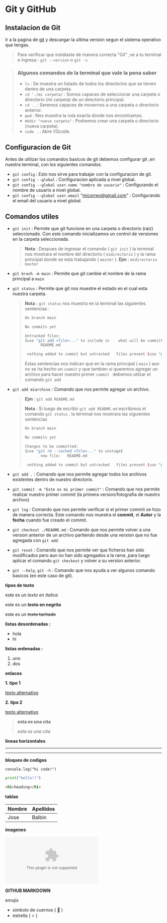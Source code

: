 # **Git y GitHub**

## **Instalacion de Git**
Ir a la pagina de 
[git](https://git-scm.com/ "git")
y descargar la ultima version segun el sistema operativo que tengas.

> Para verificar que instalaste de manera correcta "Git" ,ve a tu terminal e ingresa : `git --version` o `git -v` 

> ### **Algunos comandos de la terminal que vale la pena saber**
>
> * `ls` : Se muestra un listado de todos los directorios que se tienen dentro de una carpeta.
> * `cd './mi carpeta/` : Somos capaces de seleccionar una carpeta o directorio (mi carpeta) de un directorio principal.
> * `cd ..` : Seremos capaces de movernos a una carpeta o directorio anterior. 
> * `pwd` : Nos muestra la ruta exacta donde nos encontramos.
> * `mkdir "nueva carpeta"` : Podremos crear una carpeta o directorio (nueva carpeta).
> * `code .` : Abre VScode. 

## **Configuracion de Git**

Antes de utilizar los comandos basicos de git debemos configurar git ,en nuestra terminal, con los siguientes comandos.
* `git config` : Esto nos sirve para trabajar con la configuracion de git. 
* `git config --global` : Configuracion aplicada a nivel global. 
* `git config --global user.name "nombre de usuario"` : Configurando el nombre de usuario a nivel global. 
* `git config --global user.email` "micorreo@gmail.com" : Configurando el email del usuario a nivel global.

## **Comandos utiles**
* `git init` : Permite que git funcione en una carpeta o directorio (raiz) seleccionado. Con este comando inicializamos un control de versiones en la carpeta seleccionada.

  > **Nota** : Despues de ingresar el comando ( `git init` ) la terminal nos mostrara el nombre del directorio ( `midirectorio` ) y la rama principal donde se esta trabajando ( `master` ). **Ejm** : `midirectorio master`
* `git brach -m main` : Permite que git cambie el nombre de la rama principal a  `main`
*  `git status` : Permite que git nos muestre el estado en el cual esta nuestra carpeta.
   > **Nota** : `git status` nos muestra en la terminal las siguientes sentencias :
   >
   >  ```bash 
   >  On branch main
   > 
   >  No commits yet
   >  
   >  Untracked files:
   >  (use "git add <file>..." to include in    what will be committed)
   >         README.md
   > 
   >   nothing added to commit but untracked   files present (use "git add" to track)
   >  ```
   > Estas sentencias nos indican que en la rama principal ( `main` ) aun no se ha hecho un `commit` y que tambien si queremos agregar un archivo para hacer nuestro primer `commit ` debemos utilzar el comando `git add`
*  `git add miarchivo` : Comando que nos permite agregar un archivo. 
   > **Ejm** : `git add README.md`
   >
   > **Nota** : Si luego de escribir `git add README.md` escribimos el comando `git status` , la terminal nos mostrara las siguientes sentencias
   >
   >  ```bash 
   >  On branch main
   > 
   >  No commits yet
   >  
   >  Changes to be committed:
   >  (use "git rm --cached <file>..." to unstage)
   >         new file:   README.md
   > 
   >   nothing added to commit but untracked   files present (use "git add" to track)
   >  ``` 

* `git add .` : Comando que nos permite agregar todos los archivos existentes dentro de nuestro directorio.
* `git commit -m "Este es mi primer commit"` : Comando que nos permite realizar nuestro primer commit (la primera version/fotografia de nuestro archivo)
* `git log` : Comando que nos permite verificar si el primer commit se hizo de manera correcta. Este comando nos muestra el **commit**, el **Autor** y la **fecha** cuando fue creado el commit.
* `git checkout ./README.md` : Comando que nos permite volver a una version anterior de un archivo partiendo desde una version que no fue agregada con `git add`.
* `git reset` : Comando que nos permite ver que ficheros han sido modificados pero aun no han sido agregados a la rama ,para luego aplicar el comando `git checkout` y volver a su version anterior.
* `git --help`, `git -h` : Comando que nos ayuda a ver algunos comando basicos (en este caso de git). 





<!-- * algunos codigos de markdown -->
**tipos de texto**

este es un *texto en italica*

este es un **texto en negrita**

este es un ~~texto tachado~~

**listas desordenadas :**

* hola
* hi

**listas ordenadas :**

1. uno
2. dos

**enlaces**

**1. tipo 1**

[texto alternativo](www.google.com)

**2. tipo 2**

[texto alternativo](www.google.com "google")

> **esta es una cita**
> 
> *esta es una cita*

**lineas horizontales**

---
---

**bloques de codigos**

`console.log("hi code!")`

```python
print("hello!!")
```
```html
<h1>heading</h1>
```

**tablas**

| Nombre | Apellidos |
|--------|-----------|
| Jose   | Balbin    |

**imagenes**

![imagen](www.google.com "google")

<!--* GITHUB MARKDOWN -->
**GITHUB MARKDOWN**

emojis 

* simbolo de cuernos  ( :metal: )
* estrella ( :star: )